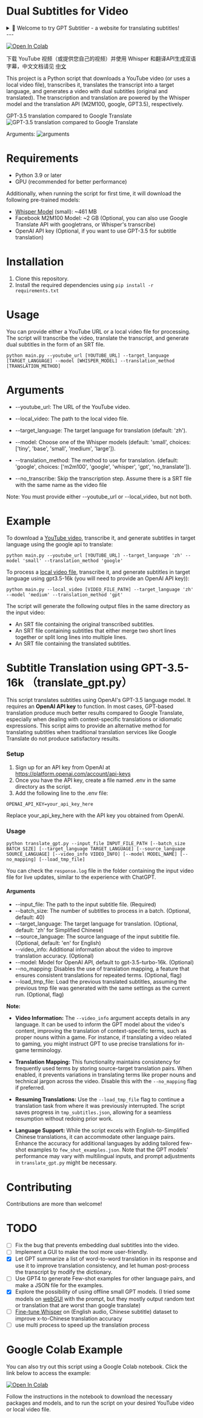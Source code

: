 # Dual Subtitles for Video

<details>

<summary>🎉 Welcome to try GPT Subtitler - a website for translating subtitles!</summary>

[![GPT Subtitler Banner](assets/gpt_subtitler_en.png)](https://gptsubtitler.com)

🎉 [GPT Subtitler](https://gptsubtitler.com) is a web application inspired by this project, with many powerful features:

✨ Supports high-quality subtitle translation using various models such as Anthropic Claude, GPT-3.5, and GPT-4. Currently, the Claude-Haiku model is recommended.

💰 New users receive 100,000 free tokens upon registration, enough to translate 20 minutes of video subtitles for free.

🎁 Free tokens can be claimed daily, and tokens can also be purchased at low prices. No API key is required to use AI translation.

👀 Real-time preview of translation results, support for editing prompts, few-shot examples, and the ability to stop translation at any time and restart from any position. After translation, multiple SRT subtitle file formats can be exported (translation + original or original + translation bilingual subtitles).

🙏 The website is currently in the early development stage and needs your support and feedback! You are welcome to try it out and provide valuable suggestions.

💬 If you encounter any bugs or have any suggestions during use, please feel free to raise an issue on the GitHub project or send feedback via email.

Website link 👉 https://gptsubtitler.com/en

</details>
---


[![Open In Colab](https://colab.research.google.com/assets/colab-badge.svg)](https://colab.research.google.com/drive/1XDLFlgew9BzUqNpTv_kq0HNocTNOSekP?usp=sharing)

下载 YouTube 视频（或提供您自己的视频）并使用 Whisper 和翻译API生成双语字幕，中文文档请见 [中文](README_zh.md)

This project is a Python script that downloads a YouTube video (or uses a local video file), transcribes it, translates the transcript into a target language, and generates a video with dual subtitles (original and translated). The transcription and translation are powered by the Whisper model and the translation API (M2M100, google, GPT3.5), respectively.

<!-- Note: Embedding the subtitles into the video is not working yet, due to some bugs causing the font in non-English languages to not be found. For now, it will only generate a dual-language SRT file. -->

GPT-3.5 translation compared to Google Translate
![GPT-3.5 translation compared to Google Translate](assets/google-vs-gpt.png)

Arguments:
![arguments](assets/args.png)


# Requirements

- Python 3.9 or later
- GPU (recommended for better performance)

Additionally, when running the script for first time, it will download the following pre-trained models:

- [Whisper Model](https://github.com/openai/whisper) (small): ~461 MB
- Facebook M2M100 Model: ~2 GB (Optional, you can also use Google Translate API with googletrans, or Whisper's transcribe)
- OpenAI API key (Optional, if you want to use GPT-3.5 for subtitle translation)

# Installation
1. Clone this repository.
2. Install the required dependencies using ``` pip install -r requirements.txt ```

# Usage
You can provide either a YouTube URL or a local video file for processing. The script will transcribe the video, translate the transcript, and generate dual subtitles in the form of an SRT file.

```
python main.py --youtube_url [YOUTUBE_URL] --target_language [TARGET_LANGUAGE] --model [WHISPER_MODEL] --translation_method [TRANSLATION_METHOD]

```
# Arguments

- --youtube_url: The URL of the YouTube video.

- --local_video: The path to the local video file.

- --target_language: The target language for translation (default: 'zh').

- --model: Choose one of the Whisper models (default: 'small', choices: ['tiny', 'base', 'small', 'medium', 'large']).

- --translation_method: The method to use for translation. (default: 'google', choices: ['m2m100', 'google', 'whisper', 'gpt', 'no_translate']).

- --no_transcribe: Skip the transcription step. Assume there is a SRT file with the same name as the video file

Note: You must provide either --youtube_url or --local_video, but not both.

# Example

To download a <u>YouTube video</u>, transcribe it, and generate subtitles in target language using the google api to translate:

```
python main.py --youtube_url [YOUTUBE_URL] --target_language 'zh' --model 'small' --translation_method 'google'
```

To process a <u>local video file</u>, transcribe it, and generate subtitles in target language using gpt3.5-16k (you will need to provide an OpenAI API key)):

```
python main.py --local_video [VIDEO_FILE_PATH] --target_language 'zh' --model 'medium' --translation_method 'gpt'
```


The script will generate the following output files in the same directory as the input video:

- An SRT file containing the original transcribed subtitles.
- An SRT file containing subtitles that either merge two short lines together or split long lines into multiple lines.
- An SRT file containing the translated subtitles.
<!-- - An SRT file containing the combined dual subtitles. -->
<!-- - A video file with embedded dual subtitles (not working yet). -->


# Subtitle Translation using GPT-3.5-16k （translate_gpt.py）

This script translates subtitles using OpenAI's GPT-3.5 language model. It requires an **OpenAI API key** to function. In most cases, GPT-based translation produce much better results compared to Google Translate, especially when dealing with context-specific translations or idiomatic expressions. This script aims to provide an alternative method for translating subtitles when traditional translation services like Google Translate do not produce satisfactory results.



### Setup
1. Sign up for an API key from OpenAI at https://platform.openai.com/account/api-keys
2. Once you have the API key, create a file named .env in the same directory as the script.
3. Add the following line to the .env file:
```
OPENAI_API_KEY=your_api_key_here
```
Replace your_api_key_here with the API key you obtained from OpenAI.

### Usage

```
python translate_gpt.py --input_file INPUT_FILE_PATH [--batch_size BATCH_SIZE] [--target_language TARGET_LANGUAGE] [--source_language SOURCE_LANGUAGE] [--video_info VIDEO_INFO] [--model MODEL_NAME] [--no_mapping] [--load_tmp_file]
```

You can check the `response.log` file in the folder containing the input video file for live updates, similar to the experience with ChatGPT.

#### Arguments

- --input_file: The path to the input subtitle file. (Required)
- --batch_size: The number of subtitles to process in a batch. (Optional, default: 40)
- --target_language: The target language for translation. (Optional, default: 'zh' for Simplified Chinese)
- --source_language: The source language of the input subtitle file. (Optional, default: 'en' for English)
- --video_info: Additional information about the video to improve translation accuracy. (Optional)
- --model: Model for OpenAI API, default to gpt-3.5-turbo-16k. (Optional)
- --no_mapping: Disables the use of translation mapping, a feature that ensures consistent translations for repeated terms. (Optional, flag)
- --load_tmp_file: Load the previous translated subtitles, assuming the previous tmp file was generated with the same settings as the current run. (Optional, flag)

**Note:**

- **Video Information:** The `--video_info` argument accepts details in any language. It can be used to inform the GPT model about the video's content, improving the translation of context-specific terms, such as proper nouns within a game. For instance, if translating a video related to gaming, you might instruct GPT to use precise translations for in-game terminology.

- **Translation Mapping:** This functionality maintains consistency for frequently used terms by storing source-target translation pairs. When enabled, it prevents variations in translating terms like proper nouns and technical jargon across the video. Disable this with the `--no_mapping` flag if preferred.

- **Resuming Translations:** Use the `--load_tmp_file` flag to continue a translation task from where it was previously interrupted. The script saves progress in `tmp_subtitles.json`, allowing for a seamless resumption without redoing prior work.

- **Language Support:** While the script excels with English-to-Simplified Chinese translations, it can accommodate other language pairs. Enhance the accuracy for additional languages by adding tailored few-shot examples to `few_shot_examples.json`. Note that the GPT models' performance may vary with multilingual inputs, and prompt adjustments in `translate_gpt.py` might be necessary.

<!-- [showcase of GPT-3.5 translation](https://www.bilibili.com/video/BV1xv4y1E7ZD/) -->


# Contributing
Contributions are more than welcome!


# TODO
- [ ] Fix the bug that prevents embedding dual subtitles into the video.
- [ ] Implement a GUI to make the tool more user-friendly.
- [x] Let GPT summarize a list of word-to-word translation in its response and use it to improve translation consistency, and let human post-process the transcript by modify the dictionary.
- [ ] Use GPT4 to generate Few-shot examples for other language pairs, and make a JSON file for the examples.
- [x] Explore the possibility of using offline small GPT models. (I tried some models on [webGUI](https://github.com/oobabooga/text-generation-webui) with the prompt, but they mostly output random text or translation that are worst than google translate)
- [ ] [Fine-tune Whisper](https://github.com/jumon/whisper-finetuning) on (English audio, Chinese subtitle) dataset to improve x-to-Chinese translation accuracy
- [ ] use multi process to speed up the translation process
  
# Google Colab Example
You can also try out this script using a Google Colab notebook. Click the link below to access the example:

[![Open In Colab](https://colab.research.google.com/assets/colab-badge.svg)](https://colab.research.google.com/drive/1XDLFlgew9BzUqNpTv_kq0HNocTNOSekP?usp=sharing)


Follow the instructions in the notebook to download the necessary packages and models, and to run the script on your desired YouTube video or local video file.